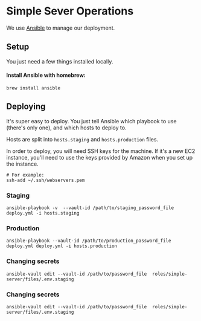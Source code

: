 # Simple Sever Operations

We use [Ansible](http://docs.ansible.com/) to manage our deployment.

## Setup

You just need a few things installed locally.

#### Install Ansible with homebrew:

```
brew install ansible
```

## Deploying

It's super easy to deploy. You just tell Ansible which playbook to use (there's only one), and which hosts to deploy to.

Hosts are split into `hosts.staging` and `hosts.production` files.

In order to deploy, you will need SSH keys for the machine. If it's a new EC2 instance, you'll need to use the keys provided by Amazon when you set up the instance.

```
# For example:
ssh-add ~/.ssh/webservers.pem
```

### Staging

```
ansible-playbook -v  --vault-id /path/to/staging_password_file deploy.yml -i hosts.staging
```

### Production

```
ansible-playbook --vault-id /path/to/production_password_file deploy.yml deploy.yml -i hosts.production
```

### Changing secrets
```
ansible-vault edit --vault-id /path/to/password_file  roles/simple-server/files/.env.staging
```

### Changing secrets
```
ansible-vault edit --vault-id /path/to/password_file  roles/simple-server/files/.env.staging
```
